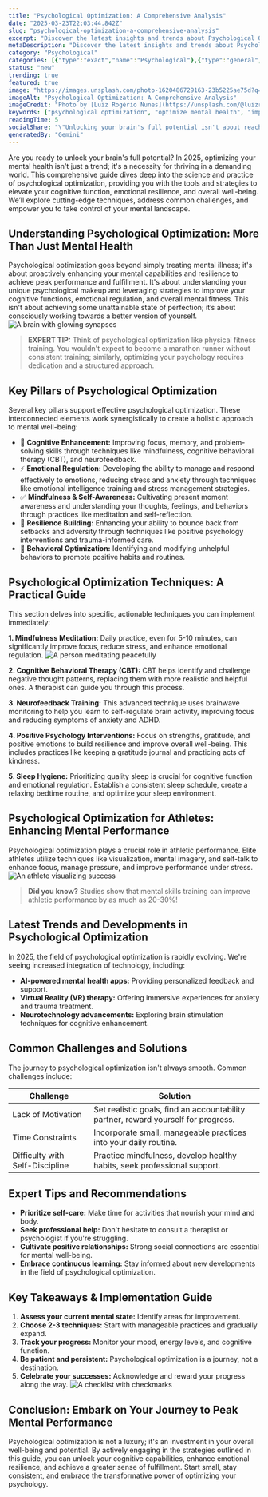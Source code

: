 ```yaml
---
title: "Psychological Optimization: A Comprehensive Analysis"
date: "2025-03-23T22:03:44.842Z"
slug: "psychological-optimization-a-comprehensive-analysis"
excerpt: "Discover the latest insights and trends about Psychological Optimization. This comprehensive guide covers everything you need to know about Psychological Optimization in 2025."
metaDescription: "Discover the latest insights and trends about Psychological Optimization. This comprehensive guide covers everything you need to know about Psychological O..."
category: "Psychological"
categories: [{"type":"exact","name":"Psychological"},{"type":"general","name":"Neuroscience"},{"type":"medium","name":"Cognitive Enhancement"},{"type":"specific","name":"Neurofeedback"},{"type":"niche","name":"Brainwave Entrainment"}]
status: "new"
trending: true
featured: true
image: "https://images.unsplash.com/photo-1620486729163-23b5225ae75d?q=85&w=1200&fit=max&fm=webp&auto=compress"
imageAlt: "Psychological Optimization: A Comprehensive Analysis"
imageCredit: "Photo by [Luiz Rogério Nunes](https://unsplash.com/@luizr_ph) on Unsplash"
keywords: ["psychological optimization", "optimize mental health", "improve mental wellbeing", "psychological optimization techniques", "best psychological optimization strategies", "how to optimize your psychology", "psychological optimization for athletes", "psychological optimization programs", "mental performance optimization", "cognitive enhancement techniques"]
readingTime: 5
socialShare: "\"Unlocking your brain's full potential isn't about reaching perfection, it's about consistently striving for a better version of yourself.  Psychological optimization is the key.\""
generatedBy: "Gemini"
---
```




Are you ready to unlock your brain's full potential? In 2025, optimizing your mental health isn't just a trend; it's a necessity for thriving in a demanding world. This comprehensive guide dives deep into the science and practice of psychological optimization, providing you with the tools and strategies to elevate your cognitive function, emotional resilience, and overall well-being.  We’ll explore cutting-edge techniques, address common challenges, and empower you to take control of your mental landscape.

## Understanding Psychological Optimization: More Than Just Mental Health

Psychological optimization goes beyond simply treating mental illness; it's about proactively enhancing your mental capabilities and resilience to achieve peak performance and fulfillment. It's about understanding your unique psychological makeup and leveraging strategies to improve your cognitive functions, emotional regulation, and overall mental fitness.  This isn't about achieving some unattainable state of perfection; it’s about consciously working towards a better version of yourself.  ![A brain with glowing synapses](https://images.unsplash.com/photo-1531410569299-927453214750?q=85&w=1200&fit=max&fm=webp&auto=compress)

> **EXPERT TIP:**  Think of psychological optimization like physical fitness training. You wouldn't expect to become a marathon runner without consistent training; similarly, optimizing your psychology requires dedication and a structured approach.

## Key Pillars of Psychological Optimization

Several key pillars support effective psychological optimization. These interconnected elements work synergistically to create a holistic approach to mental well-being:

* 🔑 **Cognitive Enhancement:**  Improving focus, memory, and problem-solving skills through techniques like mindfulness, cognitive behavioral therapy (CBT), and neurofeedback.
* ⚡ **Emotional Regulation:** Developing the ability to manage and respond effectively to emotions, reducing stress and anxiety through techniques like emotional intelligence training and stress management strategies.
* ✅ **Mindfulness & Self-Awareness:** Cultivating present moment awareness and understanding your thoughts, feelings, and behaviors through practices like meditation and self-reflection.
* 💪 **Resilience Building:** Enhancing your ability to bounce back from setbacks and adversity through techniques like positive psychology interventions and trauma-informed care.
* 🧠 **Behavioral Optimization:** Identifying and modifying unhelpful behaviors to promote positive habits and routines.

## Psychological Optimization Techniques: A Practical Guide

This section delves into specific, actionable techniques you can implement immediately:

**1. Mindfulness Meditation:** Daily practice, even for 5-10 minutes, can significantly improve focus, reduce stress, and enhance emotional regulation.  ![A person meditating peacefully](https://images.unsplash.com/photo-1620486729163-23b5225ae75d?q=85&w=1200&fit=max&fm=webp&auto=compress)

**2. Cognitive Behavioral Therapy (CBT):** CBT helps identify and challenge negative thought patterns, replacing them with more realistic and helpful ones.  A therapist can guide you through this process.

**3. Neurofeedback Training:** This advanced technique uses brainwave monitoring to help you learn to self-regulate brain activity, improving focus and reducing symptoms of anxiety and ADHD.

**4.  Positive Psychology Interventions:**  Focus on strengths, gratitude, and positive emotions to build resilience and improve overall well-being.  This includes practices like keeping a gratitude journal and practicing acts of kindness.

**5.  Sleep Hygiene:** Prioritizing quality sleep is crucial for cognitive function and emotional regulation.  Establish a consistent sleep schedule, create a relaxing bedtime routine, and optimize your sleep environment.

## Psychological Optimization for Athletes: Enhancing Mental Performance

Psychological optimization plays a crucial role in athletic performance.  Elite athletes utilize techniques like visualization, mental imagery, and self-talk to enhance focus, manage pressure, and improve performance under stress.  ![An athlete visualizing success](https://images.unsplash.com/photo-1697639171123-0fd9f3a4e1b5?q=85&w=1200&fit=max&fm=webp&auto=compress)

> **Did you know?**  Studies show that mental skills training can improve athletic performance by as much as 20-30%!

## Latest Trends and Developments in Psychological Optimization

In 2025, the field of psychological optimization is rapidly evolving.  We're seeing increased integration of technology, including:

* **AI-powered mental health apps:** Providing personalized feedback and support.
* **Virtual Reality (VR) therapy:** Offering immersive experiences for anxiety and trauma treatment.
* **Neurotechnology advancements:**  Exploring brain stimulation techniques for cognitive enhancement.

## Common Challenges and Solutions

The journey to psychological optimization isn't always smooth. Common challenges include:

| Challenge                     | Solution                                                                     |
|------------------------------|-----------------------------------------------------------------------------|
| Lack of Motivation           | Set realistic goals, find an accountability partner, reward yourself for progress. |
| Time Constraints             | Incorporate small, manageable practices into your daily routine.                |
| Difficulty with Self-Discipline | Practice mindfulness, develop healthy habits, seek professional support.         |

## Expert Tips and Recommendations

* **Prioritize self-care:** Make time for activities that nourish your mind and body.
* **Seek professional help:** Don't hesitate to consult a therapist or psychologist if you're struggling.
* **Cultivate positive relationships:** Strong social connections are essential for mental well-being.
* **Embrace continuous learning:** Stay informed about new developments in the field of psychological optimization.

## Key Takeaways & Implementation Guide

1. **Assess your current mental state:** Identify areas for improvement.
2. **Choose 2-3 techniques:** Start with manageable practices and gradually expand.
3. **Track your progress:** Monitor your mood, energy levels, and cognitive function.
4. **Be patient and persistent:**  Psychological optimization is a journey, not a destination.
5. **Celebrate your successes:** Acknowledge and reward your progress along the way. ![A checklist with checkmarks](https://images.unsplash.com/photo-1609852234838-147db6815968?q=85&w=1200&fit=max&fm=webp&auto=compress)

## Conclusion: Embark on Your Journey to Peak Mental Performance

Psychological optimization is not a luxury; it's an investment in your overall well-being and potential. By actively engaging in the strategies outlined in this guide, you can unlock your cognitive capabilities, enhance emotional resilience, and achieve a greater sense of fulfillment.  Start small, stay consistent, and embrace the transformative power of optimizing your psychology.

